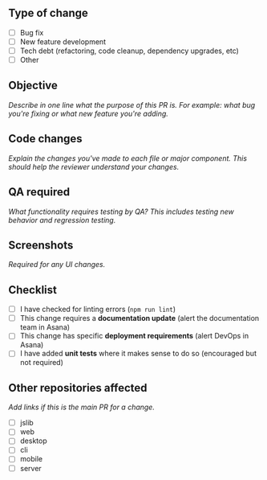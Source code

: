 ## Type of change
- [ ] Bug fix
- [ ] New feature development
- [ ] Tech debt (refactoring, code cleanup, dependency upgrades, etc)
- [ ] Other

## Objective
_Describe in one line what the purpose of this PR is. For example: what bug you're fixing or what new feature you're adding._

## Code changes
_Explain the changes you've made to each file or major component. This should help the reviewer understand your changes._

## QA required
_What functionality requires testing by QA? This includes testing new behavior and regression testing._

## Screenshots
_Required for any UI changes._

## Checklist
- [ ] I have checked for linting errors (`npm run lint`)
- [ ] This change requires a **documentation update** (alert the documentation team in Asana)
- [ ] This change has specific **deployment requirements** (alert DevOps in Asana)
- [ ] I have added **unit tests** where it makes sense to do so (encouraged but not required)

## Other repositories affected
_Add links if this is the main PR for a change._
- [ ] jslib
- [ ] web
- [ ] desktop
- [ ] cli
- [ ] mobile
- [ ] server
